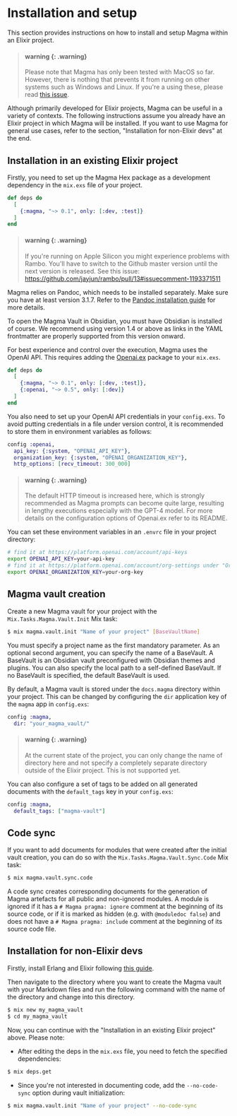 <!-- ExDoc doesn't support YAML frontmatter

---
magma_type: Artefact.Version
magma_artefact: Article
magma_concept: "[[Magma User Guide - Installation and setup]]"
magma_draft: "[[Generated Magma User Guide - Installation and setup (article section) (2023-10-29T03:29:08)]]"
created_at: 2023-10-29 05:33:00
tags: [magma-vault]
aliases: []
---

-->

# Installation and setup

This section provides instructions on how to install and setup Magma within an Elixir project. 

> #### warning {: .warning}
>
> Please note that Magma has only been tested with MacOS so far. However, there is nothing that prevents it from running on other systems such as Windows and Linux. If you're a using these, please read [this issue](https://github.com/marcelotto/magma/issues/1).

Although primarily developed for Elixir projects, Magma can be useful in a variety of contexts. The following instructions assume you already have an Elixir project in which Magma will be installed. If you want to use Magma for general use cases, refer to the section, "Installation for non-Elixir devs" at the end.

## Installation in an existing Elixir project

Firstly, you need to set up the Magma Hex package as a development dependency in the `mix.exs` file of your project.

``` elixir
def deps do
  [
    {:magma, "~> 0.1", only: [:dev, :test]}
  ]
end
```

> #### warning {: .warning}
>
> If you're running on Apple Silicon you might experience problems with Rambo. You'll have to switch to the Github master version until the next version is released. See this issue: https://github.com/jayjun/rambo/pull/13#issuecomment-1193371511

Magma relies on Pandoc, which needs to be installed separately. Make sure you have at least version 3.1.7. Refer to the [Pandoc installation guide](https://pandoc.org/installing.html) for more details.

To open the Magma Vault in Obsidian, you must have Obsidian is installed of course. We recommend using version 1.4 or above as links in the YAML frontmatter are properly supported from this version onward.

For best experience and control over the execution, Magma uses the OpenAI API. This requires adding the [Openai.ex](https://github.com/mgallo/openai.ex) package to your `mix.exs`.

``` elixir
def deps do
  [
    {:magma, "~> 0.1", only: [:dev, :test]},
    {:openai, "~> 0.5", only: [:dev]}
  ]
end
```

You also need to set up your OpenAI API credentials in your `config.exs`. To avoid putting credentials in a file under version control, it is recommended to store them in environment variables as follows:

``` elixir
config :openai,  
  api_key: {:system, "OPENAI_API_KEY"},  
  organization_key: {:system, "OPENAI_ORGANIZATION_KEY"},  
  http_options: [recv_timeout: 300_000]
```

> #### warning {: .warning}
>
> The default HTTP timeout is increased here, which is strongly recommended as Magma prompts can become quite large, resulting in lengthy executions especially with the GPT-4 model. For more details on the configuration options of Openai.ex refer to its README.

You can set these environment variables in an `.envrc` file in your project directory:

```sh
# find it at https://platform.openai.com/account/api-keys  
export OPENAI_API_KEY=your-api-key
# find it at https://platform.openai.com/account/org-settings under "Organization ID"  
export OPENAI_ORGANIZATION_KEY=your-org-key
```

## Magma vault creation

Create a new Magma vault for your project with the `Mix.Tasks.Magma.Vault.Init` Mix task:

``` sh
$ mix magma.vault.init "Name of your project" [BaseVaultName]
```

You must specify a project name as the first mandatory parameter. As an optional second argument, you can specify the name of a BaseVault. A BaseVault is an Obsidian vault preconfigured with Obsidian themes and plugins. You can also specify the local path to a self-defined BaseVault. If no BaseVault is specified, the default BaseVault is used.

By default, a Magma vault is stored under the `docs.magma` directory within your project. This can be changed by configuring the `dir` application key of the `magma` app in `config.exs`:

``` elixir
config :magma,  
  dir: "your_magma_vault/"
```

> #### warning {: .warning}
>
> At the current state of the project, you can only change the name of directory here and not specify a completely separate directory outside of the Elixir project. This is not supported yet.

You can also configure a set of tags to be added on all generated documents with the `default_tags` key in your `config.exs`:

```elixir
config :magma,  
  default_tags: ["magma-vault"]
```

## Code sync

If you want to add documents for modules that were created after the initial vault creation, you can do so with the `Mix.Tasks.Magma.Vault.Sync.Code` Mix task:

``` sh
$ mix magma.vault.sync.code
```

A code sync creates corresponding documents for the generation of Magma artefacts for all public and non-ignored modules. A module is ignored if it has a `# Magma pragma: ignore` comment at the beginning of its source code, or if it is marked as hidden (e.g. with `@moduledoc false`) and does not have a `# Magma pragma: include` comment at the beginning of its source code file.

## Installation for non-Elixir devs

Firstly, install Erlang and Elixir following [this guide](https://elixir-lang.org/install.html).

Then navigate to the directory where you want to create the Magma vault with your Markdown files and run the following command with the name of the directory and change into this directory.

``` sh
$ mix new my_magma_vault
$ cd my_magma_vault
```

Now, you can continue with the "Installation in an existing Elixir project" above. Please note:

- After editing the deps in the `mix.exs` file, you need to fetch the specified dependencies: 
``` sh
$ mix deps.get
```
- Since you're not interested in documenting code, add the `--no-code-sync` option during vault initialization: 
``` sh
$ mix magma.vault.init "Name of your project" --no-code-sync
```
